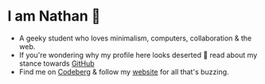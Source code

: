 # I am Nathan 👋

- A geeky student who loves minimalism, computers, collaboration & the web. 
- If you're wondering why my profile here looks deserted 👀 read about my stance towards [GitHub](https://polarhive.ml/github)
- Find me on [Codeberg](https://polarhive.ml/codeberg) & follow my [website](https://polarhive.ml/) for all that's buzzing.